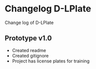 # Changelog D-LPlate

Change log of D-LPlate

## Prototype v1.0

* Created readme
* Created gitignore
* Project has license plates for training
